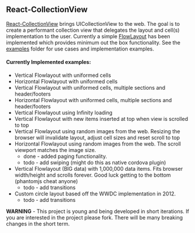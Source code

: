 ## React-CollectionView
[React-CollectionView](https://github.com/davidmfreese/React-CollectionView) brings UICollectionView to the web.  The goal is to create a performant collection view that delegates the layout and cell(s) implementation to the user. Currently a simple [FlowLayout](https://github.com/davidmfreese/React-CollectionView/tree/master/src/react/Layout/FlowLayout) has been implemented which provides minimum out the box functionality. See the [examples](https://github.com/davidmfreese/React-CollectionView/tree/master/examples) folder for use cases and implementation examples.
#### Currently Implemented examples:
* Vertical Flowlayout with uniformed cells
* Horizontal Flowlayout with uniformed cells
* Vertical Flowlayout with uniformed cells, multiple sections and header/footers
* Horizontal Flowlayout with uniformed cells, multiple sections and header/footers
* Vertical Flowlayout using Infinity loading
* Vertical Flowlayout with new items inserted at top when view is scrolled to top
* Vertical Flowlayout using random images from the web.  Resizing the browser will invalidate layout, adjust cell sizes and reset scroll to top
* Horizontal Flowlayout using random images from the web.  The scroll viewport matches the image size. 
  * done - added paging functionality.  
  * todo - add swiping (might do this as native cordova plugin)
* Vertical Flowlayout (BIG data) with 1,000,000 data items.  Fits browser width/height and scrolls forever.  Good luck getting to the bottom (phantomjs cheat anyone)
  * todo - add transitions 
* Custom circle layout based off the WWDC implementation in 2012.  
  * todo - add transitions 

**WARNING** - This project is young and being developed in short iterations.  If you are interested in the project please fork.  There will be many breaking changes in the short term.  
